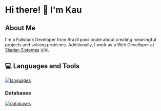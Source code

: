 # Hi there! 👋 I'm Kau

## About Me
I'm a Fullstack Developer from Brazil passionate about creating meaningful projects and solving problems. Additionally, I work as a Web Develloper at [Sisplan Sistemas](https://sisplansistemas.com.br) 🇧🇷.

## 💻 Languages and Tools
[![languages](https://skillicons.dev/icons?i=html,css,js,php)](https://skillicons.dev)

### Databases
[![databases](https://skillicons.dev/icons?i=postgres,mysql)](https://skillicons.dev)
